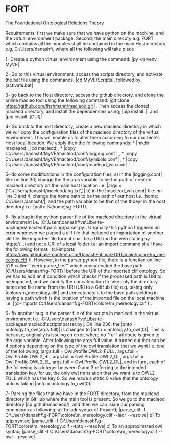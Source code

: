 # FORT
The Foundational Ontological Relations Theory

Requirements:
first we make sure that we have python on the machine, and the virtual environment package. 
Second; the main direcoty e.g. FORT which contains all the modules shall be contained in the main Host directory e.g. C:/Users/danashf/, where all the following will take place

  1- Create a python virtual environment using the command: |py -m venv MyVE|
  
  2- Go to this virtual environment, access the scripts directory, and activate the bat file using the commands: |cd MyVE/Scripts|, followed by |activate.bat|
  
  3- go back to the Host directory, access the github directoty, and clone the online macleo tool using the following command: |git clone https://github.com/thahmann/macleod.git |. Then access the cloned macleod directory, and install the dependencies using; |pip install .|, and |pip install .[GUI]|
  
  4- Go back to the host directory, create a new macleod directory in which we will copy the configuration files of the macleod directory of the virtual environment. This will enable us to alter them according to our machine's Host local location. We apply then the following commands: 
    * |mkdir macleaod|, |cd macleod|, 
    * |copy C:/Users/danashf/MyVE/macleod/conf/logging.conf | , 
    * |copy C:/Users/danashf/MyVE/macleod/conf/symbols.conf |, 
    * |copy C:/Users/danashf/MyVE/macleod/conf/macleod_win.conf |
    
   5- do some modifications in the configuration files; 
      a) in the |logging.conf| file: on line 30; change the the args variable to be the path of created macleod directory on the main host location i.e. |args = ('C:/Users/danashf/macleod/log.txt',)|
      b) in the |macleod_win.conf| file: on line 3 and 4; change the home path to be the path of our host i.e. |home: C:/Users/danashf/|, and the path variable to be that of the thoeyr in the host directory i.e. |path: %(home)sg-FORT/|

  5- fix a bug in the python parser file of the macleod directory in  the virtual environment i.e. |C:\Users\danashf\ve\Lib\site-packages\macleod\parsing\parser.py|. Originally this python triggered an error whenever we parsed a clif file that included an importation of another clif file. the imported file format shall be a URI (on the web stating by https://...) and not a URI of a local folder i.e; an import command shall have the following format: |(cl-imports https://raw.githubusercontent.com/DanashFatima/FORT/main/colore/m_mereology.clif )|. However, in the parser python file, there is a function on line 529 called ``\verb|parse_file|'' which concatenated the base path |C:/Users/danashf/g-FORT/| before the URI of the imported clif ontology. So we had to add an if condition which checks if the processed path is URI to be imported, and we modify the concatenation to take only the directory name and file name from the URI (URI to a GitHub file) e.g. taking only |colore/m_mereology.clif| and concatenate it to the base path yielding in having a path which is the location of the imported file on the local machine i.e. |(cl-imports C:/Users/danashf/g-FORT/colore/m_mereology.clif )|.
  
   6- fix another bug in the parser file of the scripts in macleod in the virtual environment i.e. |C:\Users\danashf\ve\Lib\site-packages\macleod\scripts\parser.py|. On line 236, the |onto = ontology.to_owl(args.full)| is changed to |onto = ontology.to_owl(0)|. This is because, originally is issuing an error, where no "full" attribute is given to the args variable. After following the args.full value, it turned out that can be 4 options depending on the type of the owl translation that we want i.e. one of the following; |args.full = Owl.Profile.OWL2_FULL, args.full = Owl.Profile.OWL2_RL, args.full = Owl.Profile.OWL2_QL, args.full = Owl.Profile.OWL2_EL, args.full = Owl.Profile.OWL2_DL|, and in turn, each of the following is a integer between 0 and 3 referring to the intended translation key. for us, the only owl translation that we want is to OWL2 FULL which has the key 0. So we made a static 0 value that the ontology onto is taking |onto = ontology.to_owl(0)|.
    
   7- Parsing the files that we have in the FORT directory, from the macleod directory in GitHub where the main tool is present. So we go to the macleod directory |cd github/macleod/|, and then we can issue our parsing commands as following;
      a) To ladr syntax of Prover9; |parse_clif -f C:\Users\danashf\g-FORT\colore\m_mereology.clif --ladr --resolve|
      b) To tptp syntax; |parse_clif -f C:\Users\danashf\g-FORT\colore\m_mereology.clif --tptp --resolve|
      c) To an approximated owl syntax; |parse_clif -f C:\Users\danashf\g-FORT\colore\m_mereology.clif --owl --resolve|
